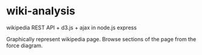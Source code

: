 # wiki-analysis
wikipedia REST API + d3.js + ajax in node.js express
 
 Graphically represent wikipedia page. Browse sections of the page from the force diagram. 
 
